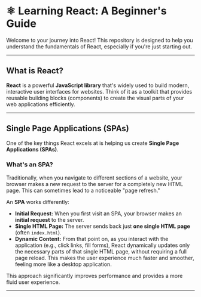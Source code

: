 
# ⚛️ Learning React: A Beginner's Guide

Welcome to your journey into React! This repository is designed to help you understand the fundamentals of React, especially if you're just starting out.

---

## What is React?

**React** is a powerful **JavaScript library** that's widely used to build modern, interactive user interfaces for websites. Think of it as a toolkit that provides reusable building blocks (components) to create the visual parts of your web applications efficiently.

---

## Single Page Applications (SPAs)

One of the key things React excels at is helping us create **Single Page Applications (SPAs)**.

### What's an SPA?

Traditionally, when you navigate to different sections of a website, your browser makes a new request to the server for a completely new HTML page. This can sometimes lead to a noticeable "page refresh."

An **SPA** works differently:

* **Initial Request:** When you first visit an SPA, your browser makes an **initial request** to the server.
* **Single HTML Page:** The server sends back just **one single HTML page** (often `index.html`).
* **Dynamic Content:** From that point on, as you interact with the application (e.g., click links, fill forms), React dynamically updates only the necessary parts of that single HTML page, without requiring a full page reload. This makes the user experience much faster and smoother, feeling more like a desktop application.

This approach significantly improves performance and provides a more fluid user experience.

---